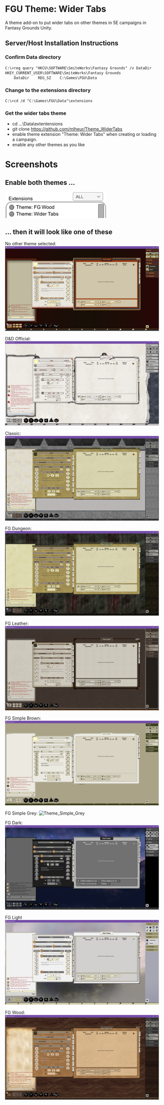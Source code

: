 # FGU Theme: Wider Tabs
A theme add-on to put wider tabs on other themes in 5E campaigns in Fantasy Grounds Unity.

## Server/Host Installation Instructions
### Confirm Data directory
```
C:\>reg query "HKCU\SOFTWARE\SmiteWorks\Fantasy Grounds" /v DataDir
HKEY_CURRENT_USER\SOFTWARE\SmiteWorks\Fantasy Grounds
    DataDir    REG_SZ    C:\Games\FGU\Data
```
### Change to the extensions directory
```
C:\>cd /d "C:\Games\FGU\Data"\extensions
```
### Get the wider tabs theme
 - cd ...\Data\extentensions
 - git clone https://github.com/mlheur/Theme_WiderTabs
 - enable theme extension "Theme: Wider Tabs" when creating or loading a campaign.
 - enable any other themes as you like
# Screenshots

## Enable both themes ...
![EnableBothThemes](screenshots/EnableBothThemes.png)

## ... then it will look like one of these

No other theme selected:
![Theme_None](screenshots/Theme_None.png)

D&D Official:
![Theme_Official](screenshots/Theme_D.D_Official.png)

Classic:
![Theme_Classic](screenshots/Theme_FG_Classic.png)

FG Dungeon:
![Theme_Dungeon](screenshots/Theme_FG_Dungeon.png)

FG Leather:
![Theme_Leather](screenshots/Theme_FG_Leather.png)

FG Simple Brown:
![Theme_Simple_Brown](screenshots/Theme_FG_Simple_Brown.png)

FG Simple Grey:
![Theme_Simple_Grey](screenshots/Theme_FG_Simple_Gray.png)

FG Dark:
![Theme_Dark](screenshots/Theme_FG_Dark.png)

FG Light
![Theme_Light](screenshots/Theme_FG_Light.png)

FG Wood:
![Theme_Classic](screenshots/Theme_FG_Wood.png)